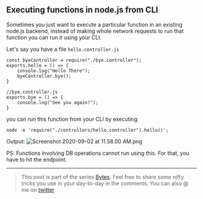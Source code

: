 ## Executing functions in node.js from CLI

Sometimes you just want to execute a particular function in an existing node.js backend, instead of making whole network requests to run that function you can run it using your CLI.

Let's say you have a file `hello.controller.js`
```
const byeController = require("./bye.controller");
exports.hello = () => {
    console.log("Hello There");
    byeController.bye(); 
}
``` 

```
//bye.controller.js
exports.bye = () => {
    console.log("See you again!");
}
```

you can run this function from your CLI by executing


```
node -e 'require("./controllers/hello.controller").hello()';
``` 

Output:
![Screenshot 2020-09-02 at 11.58.00 AM.png](https://cdn.hashnode.com/res/hashnode/image/upload/v1599028087764/v8zOubZZo.png)


PS: Functions involving DB operations cannot run using this. For that, you have to hit the endpoint.

<hr/>


>This post is part of the series [Bytes](https://hashnode.com/series/bytes-ckckqh5km0000mks1fghg1rc5).
 Feel free to share some nifty tricks you use in your day-to-day in the comments. You can also @ me on [twitter](https://twitter.com/vamsirao7)